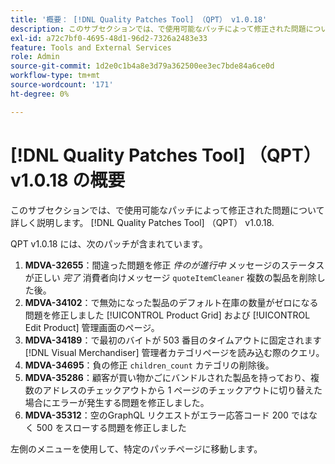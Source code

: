 ```yaml
---
title: '概要： [!DNL Quality Patches Tool] （QPT） v1.0.18'
description: このサブセクションでは、で使用可能なパッチによって修正された問題について詳しく説明します。 [!DNL Quality Patches Tool] （QPT） v1.0.18.
exl-id: a72c7bf0-4695-48d1-96d2-7326a2483e33
feature: Tools and External Services
role: Admin
source-git-commit: 1d2e0c1b4a8e3d79a362500ee3ec7bde84a6ce0d
workflow-type: tm+mt
source-wordcount: '171'
ht-degree: 0%

---
```


# [!DNL Quality Patches Tool] （QPT） v1.0.18 の概要

このサブセクションでは、で使用可能なパッチによって修正された問題について詳しく説明します。 [!DNL Quality Patches Tool] （QPT） v1.0.18.

QPT v1.0.18 には、次のパッチが含まれています。

1. **MDVA-32655**：間違った問題を修正 *件のが進行中* メッセージのステータスが正しい *完了* 消費者向けメッセージ `quoteItemCleaner` 複数の製品を削除した後。
1. **MDVA-34102**：で無効になった製品のデフォルト在庫の数量がゼロになる問題を修正しました [!UICONTROL Product Grid] および [!UICONTROL Edit Product] 管理画面のページ。
1. **MDVA-34189**：で最初のバイトが 503 番目のタイムアウトに固定されます [!DNL Visual Merchandiser] 管理者カテゴリページを読み込む際のクエリ。
1. **MDVA-34695**：負の修正 `children_count` カテゴリの削除後。
1. **MDVA-35286**：顧客が買い物かごにバンドルされた製品を持っており、複数のアドレスのチェックアウトから 1 ページのチェックアウトに切り替えた場合にエラーが発生する問題を修正しました。
1. **MDVA-35312**：空のGraphQL リクエストがエラー応答コード 200 ではなく 500 をスローする問題を修正しました

左側のメニューを使用して、特定のパッチページに移動します。

